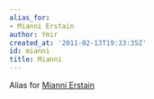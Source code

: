```yaml
---
alias_for:
- Mianni Erstain
author: Ymir
created_at: '2011-02-13T19:33:35Z'
id: mianni
title: Mianni
---
```

Alias for [Mianni Erstain]

  [Mianni Erstain]: Mianni_Erstain